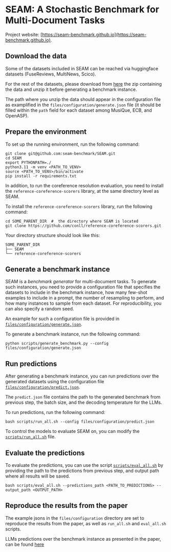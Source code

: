 # SEAM: A Stochastic Benchmark for Multi-Document Tasks

Project website: [https://seam-benchmark.github.io](https://seam-benchmark.github.io).

## Download the data
Some of the datasets included in SEAM can be reached via huggingface datasets (FuseReviews, MultiNews, Scico). 

For the rest of the datasets, please download from [here](https://drive.google.com/file/d/1H6pBzwJmCfFGOWOOzyLDFID2lIk9bbfI/view?usp=share_link) the zip containing the data and unzip it before generating a benchmark instance.

The path where you unzip the data should appear in the configuration file as examplified in the `files/configuration/generate.json` file (it should be filled within the `path` field for each dataset among MusiQue, ECB, and OpenASP).

## Prepare the environment

To set up the running environment, run the following command:
```
git clone git@github.com:seam-benchmark/SEAM.git
cd SEAM
export PYTHONPATH=./
python3.11 -m venv <PATH_TO_VENV>
source <PATH_TO_VENV>/bin/activate
pip install -r requirements.txt
```

In addition, to run the coreference resolution evaluation, you need to install the `reference-coreference-scorers` library,
at the same directory level as SEAM.

To install the `reference-coreference-scorers` library, run the following command:
```
cd SOME_PARENT_DIR  #  the directory where SEAM is located
git clone https://github.com/conll/reference-coreference-scorers.git
```

Your directory structure should look like this:
```
SOME_PARENT_DIR
├── SEAM
└── reference-coreference-scorers
```

## Generate a benchmark instance

SEAM is a *benchmark generator* for multi-document tasks. 
To generate such instances, you need to provide a configuration file that specifies 
the datasets to include in the benchmark instance, how many few-shot examples to include in a prompt, 
the number of resampling to perform, and how many instances to sample from each dataset. 
For reproducibility, you can also specify a random seed.

An example for such a configuration file is provided in [`files/configuration/generate.json`](files/configuration/generate.json).

To generate a benchmark instance, run the following command:
```
python scripts/generate_benchmark.py --config files/configuration/generate.json
```

## Run predictions
After generating a benchmark instance, you can run predictions over the generated datasets 
using the configuration file [`files/configuration/predict.json`](files/configuration/predict.json).

The `predict.json` file contains the path to the generated benchmark from previous step, the batch size, and the decoding temperature for the LLMs.

To run predictions, run the following command:
```
bash scripts/run_all.sh --config files/configuration/predict.json
```

To control the models to evaluate SEAM on, you can modify the [`scripts/run_all.sh`](scripts/run_all.sh) file.

## Evaluate the predictions

To evaluate the predictions, you can use the script [`scripts/eval_all.sh`](scripts/eval_all.sh) by providing 
the  path to the predictions from previous step, and output path where all results will be saved.

```
bash scripts/eval_all.sh --predictions_path <PATH_TO_PREDICTIONS> --output_path <OUTPUT_PATH>
```

## Reproduce the results from the paper

The example jsons in the `files/configuration` directory are set to reproduce the results from the paper, 
as well as `run_all.sh` and `eval_all.sh` scripts.

LLMs predictions over the benchmark instance as presented in the paper, can be found [here](https://drive.google.com/drive/folders/1d8sJIwaL-sEhycWrnwSXIT_3FnOXmxSY?usp=sharing)
